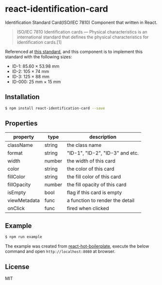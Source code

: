 # react-identification-card

Identification Standard Card(ISO/IEC 7810) Component that written in React.

> ISO/IEC 7810 Identification cards — Physical characteristics is an international standard that defines the physical characteristics for identification cards.[1]

Referenced at [this standard](https://en.wikipedia.org/wiki/ISO/IEC_7810), and this component is to implement this standard
with the following sizes:

- ID-1: 85.60 × 53.98 mm
- ID-2: 105 × 74 mm
- ID-3: 125 × 88 mm
- ID-000: 25 mm × 15 mm

## Installation

```sh
$ npm install react-identification-card --save
```

## Properties

| property      | type    | description                     |
|---------------|---------|---------------------------------|
| className     | string  | the class name                  |
| format        | string  | "ID-1", "ID-2", "ID-3" and etc. |
| width         | number  | the width of this card          |
| color         | string  | the color of this card          |
| fillColor     | string  | the fill color of this card     |
| fillOpacity   | number  | the fill opacity of this card   |
| isEmpty       | bool    | flag if this card is empty      |
| viewMetadata  | func    | a function to render the detail |
| onClick       | func    | fired when clicked              |

## Example
```sh
$ npm run example
```

The example was created from [react-hot-boilerplate](https://github.com/gaearon/react-hot-boilerplate), 
execute the below command and open `http://localhost:8080` at browser.



## License

MIT
